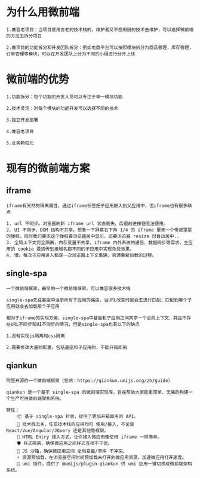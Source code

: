 # 为什么用微前端

    1.兼容老项目：当项目使用古老的技术栈的，维护者又不想用旧的技术去维护，可以选择微前端的方法去拆分项目
    
    2.做项目的功能拆分和开发团队拆分：例如电商平台可以按照模块拆分为商品管理，库存管理，订单管理等模块，可以在开发团队上分为不同的小组进行分开上线

# 微前端的优势

    1.功能拆分：每个功能的开发人员可以专注于单一模块功能

    2.技术灵活：对每个模块的功能开发可以选择不同的技术

    3.独立开发部署

    4.兼容老项目

    5.业务颗粒化

# 现有的微前端方案

## iframe

    iframe有天然的隔离属性，通过iframe标签把子应用嵌入到父应用中，但iframe也有很多缺点
    
    1. url 不同步。浏览器刷新 iframe url 状态丢失、后退前进按钮无法使用。
    2. UI 不同步，DOM 结构不共享。想象一下屏幕右下角 1/4 的 iframe 里来一个带遮罩层的弹框，同时我们要求这个弹框要浏览器居中显示，还要浏览器 resize 时自动居中..
    3. 全局上下文完全隔离，内存变量不共享。iframe 内外系统的通信、数据同步等需求，主应用的 cookie 要透传到根域名都不同的子应用中实现免登效果。
    4. 慢。每次子应用进入都是一次浏览器上下文重建、资源重新加载的过程。

## single-spa

    一个微前端框架，最早的一个微前端框架，可以兼容很多技术栈

    single-spa先在基座中注册所有子应用的路由，当URL改变时就会去进行匹配，匹配到哪个子应用就会去加载那个子应用

    相对于iframe的实现方案，single-spa中基座和子应用之间共享一个全局上下文，并且不存在URL不同步和UI不同步的情况，但是single-spa也有以下的缺点

    1.没有实现js隔离和css隔离

    2.需要修改大量的配置，包括基座和子应用的，不能开箱即用

## qiankun

    阿里开源的一个微前端框架（官网：https://qiankun.umijs.org/zh/guide）

    qiankun 是一个基于 single-spa 的微前端实现库，旨在帮助大家能更简单、无痛的构建一个生产可用微前端架构系统。

    特性：
        📦 基于 single-spa 封装，提供了更加开箱即用的 API。
        📱 技术栈无关，任意技术栈的应用均可 使用/接入，不论是 React/Vue/Angular/JQuery 还是其他等框架。
        💪 HTML Entry 接入方式，让你接入微应用像使用 iframe 一样简单。
        🛡​ 样式隔离，确保微应用之间样式互相不干扰。
        🧳 JS 沙箱，确保微应用之间 全局变量/事件 不冲突。
        ⚡️ 资源预加载，在浏览器空闲时间预加载未打开的微应用资源，加速微应用打开速度。
        🔌 umi 插件，提供了 @umijs/plugin-qiankun 供 umi 应用一键切换成微前端架构系统。